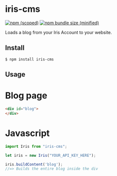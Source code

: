 # iris-cms

[![npm (scoped)](https://img.shields.io/npm/v/iris-cms.svg)](https://www.npmjs.com/package/iris-cms)
[![npm bundle size (minified)](https://img.shields.io/bundlephobia/min/iris-cms.svg)](https://www.npmjs.com/package/iris-cms)

Loads a blog from your Iris Account to your website.

## Install

```
$ npm install iris-cms
```

## Usage

# Blog page

```html
<div id="blog">
</div>

```

# Javascript

```js
import Iris from "iris-cms";

let iris = new Iris("YOUR_API_KEY_HERE");

iris.buildContent('blog');
//=> Builds the entire blog inside the div

```
